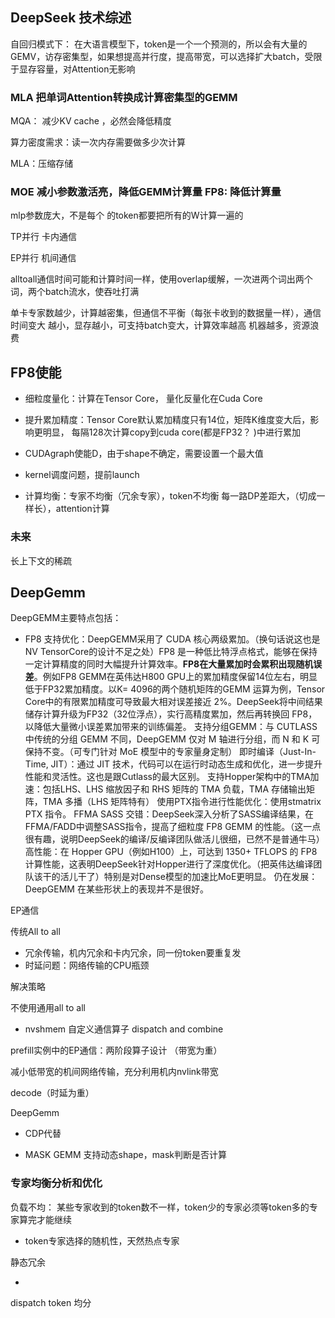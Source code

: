 ## DeepSeek 技术综述

自回归模式下：  在大语言模型下，token是一个一个预测的，所以会有大量的GEMV，访存密集型，如果想提高并行度，提高带宽，可以选择扩大batch，受限于显存容量，对Attention无影响
 
### MLA 把单词Attention转换成计算密集型的GEMM 

MQA： 减少KV cache ，必然会降低精度

算力密度需求：读一次内存需要做多少次计算

MLA：压缩存储 

### MOE 减小参数激活亮，降低GEMM计算量 FP8: 降低计算量

mlp参数庞大，不是每个 的token都要把所有的W计算一遍的

TP并行 卡内通信

EP并行 机间通信

alltoall通信时间可能和计算时间一样，使用overlap缓解，一次进两个词出两个词，两个batch流水，使吞吐打满

单卡专家数越少，计算越密集，但通信不平衡（每张卡收到的数据量一样），通信时间变大
越小，显存越小，可支持batch变大，计算效率越高
机器越多，资源浪费

## FP8使能

- 细粒度量化：计算在Tensor Core， 量化反量化在Cuda Core 
- 提升累加精度：Tensor Core默认累加精度只有14位，矩阵K维度变大后，影响更明显， 每隔128次计算copy到cuda core(都是FP32？ )中进行累加

- CUDAgraph使能D，由于shape不确定，需要设置一个最大值
- kernel调度问题，提前launch
- 计算均衡：专家不均衡（冗余专家），token不均衡 每一路DP差距大，（切成一样长），attention计算

### 未来

长上下文的稀疏
## DeepGemm

DeepGEMM主要特点包括：

- FP8 支持优化：DeepGEMM采用了 CUDA 核心两级累加。（换句话说这也是NV TensorCore的设计不足之处）FP8 是一种低比特浮点格式，能够在保持一定计算精度的同时大幅提升计算效率。**FP8在大量累加时会累积出现随机误差**。例如FP8 GEMM在英伟达H800 GPU上的累加精度保留14位左右，明显低于FP32累加精度。以K= 4096的两个随机矩阵的GEMM 运算为例，Tensor Core中的有限累加精度可导致最大相对误差接近 2%。DeepSeek将中间结果储存计算升级为FP32（32位浮点），实行高精度累加，然后再转换回 FP8，以降低大量微小误差累加带来的训练偏差。
支持分组GEMM：与 CUTLASS 中传统的分组 GEMM 不同，DeepGEMM 仅对 M 轴进行分组，而 N 和 K 可保持不变。（可专门针对 MoE 模型中的专家量身定制）
即时编译（Just-In-Time, JIT）：通过 JIT 技术，代码可以在运行时动态生成和优化，进一步提升性能和灵活性。这也是跟Cutlass的最大区别。
支持Hopper架构中的TMA加速：包括LHS、LHS 缩放因子和 RHS 矩阵的 TMA 负载，TMA 存储输出矩阵，TMA 多播（LHS 矩阵特有）
使用PTX指令进行性能优化：使用stmatrix PTX 指令。
FFMA SASS 交错：DeepSeek深入分析了SASS编译结果，在FFMA/FADD中调整SASS指令，提高了细粒度 FP8 GEMM 的性能。（这一点很有趣，说明DeepSeek的编译/反编译团队做活儿很细，已然不是普通牛马）
高性能：在 Hopper GPU（例如H100）上，可达到 1350+ TFLOPS 的 FP8 计算性能，这表明DeepSeek针对Hopper进行了深度优化。（把英伟达编译团队该干的活儿干了）特别是对Dense模型的加速比MoE更明显。
仍在发展：DeepGEMM 在某些形状上的表现并不是很好。

EP通信

传统All to all

- 冗余传输，机内冗余和卡内冗余，同一份token要重复发
- 时延问题：网络传输的CPU瓶颈

解决策略

不使用通用all to all
- nvshmem   自定义通信算子 dispatch and combine

prefill实例中的EP通信：两阶段算子设计 （带宽为重）

减小低带宽的机间网络传输，充分利用机内nvlink带宽

decode（时延为重）

DeepGemm

- CDP代替

- MASK GEMM 支持动态shape，mask判断是否计算 

### 专家均衡分析和优化

负载不均： 某些专家收到的token数不一样，token少的专家必须等token多的专家算完才能继续

- token专家选择的随机性，天然热点专家 

静态冗余

-   

dispatch token 均分 


